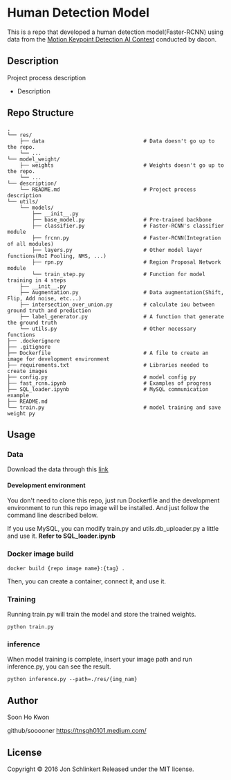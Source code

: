 # Human Detection Model
This is a repo that developed a human detection model(Faster-RCNN) using data from the [Motion Keypoint Detection AI Contest](https://dacon.io/competitions/official/235701/overview/description) conducted by dacon.

## Description

Project process description 
+ Description  

## Repo Structure

```
.
└── res/
    ├── data                                # Data doesn't go up to the repo.
    └── ...    
└── model_weight/                        
    ├── weights                             # Weights doesn't go up to the repo.
    └── ...   
└── description/                                 
    └── README.md                           # Project process description
└── utils/      
    └── models/                              
        ├── __init__.py 
        ├── base_model.py                   # Pre-trained backbone      
        ├── classifier.py                   # Faster-RCNN's classifier module  
        ├── frcnn.py                        # Faster-RCNN(Integration of all modules)      
        ├── layers.py                       # Other model layer functions(RoI Pooling, NMS, ...)           
        ├── rpn.py                          # Region Proposal Network module
        └── train_step.py                   # Function for model training in 4 steps
    ├── __init__.py                                
    ├── Augmentation.py                     # Data augmentation(Shift, Flip, Add noise, etc...)  
    ├── intersection_over_union.py          # calculate iou between ground truth and prediction                
    ├── label_generator.py                  # A function that generate the ground truth          
    └── utils.py                            # Other necessary functions
├── .dockerignore                           
├── .gitignore                              
├── Dockerfile                              # A file to create an image for development environment
├── requirements.txt                        # Libraries needed to create images
├── config.py                               # model config py
├── fast_rcnn.ipynb                         # Examples of progress 
├── SQL_loader.ipynb                        # MySQL communication example
├── README.md                               
└── train.py                                # model training and save weight py
```

## Usage
### Data
Download the data through this [link](https://dacon.io/competitions/official/235701/overview/description)

#### Development environment
You don't need to clone this repo, just run Dockerfile and the development environment to run this repo image will be installed.
And just follow the command line described below.

If you use MySQL, you can modify train.py and utils.db_uploader.py a little and use it.
**Refer to SQL_loader.ipynb**

### Docker image build
```terminal
docker build {repo image name}:{tag} .
```
Then, you can create a container, connect it, and use it.

### Training
Running train.py will train the model and store the trained weights.
```terminal
python train.py
```

### inference
When model training is complete, insert your image path and run inference.py, you can see the result.
```terminal
python inference.py --path=./res/{img_nam}
```

## Author
Soon Ho Kwon

github/sooooner
https://tnsgh0101.medium.com/

## License
Copyright © 2016 Jon Schlinkert Released under the MIT license.

